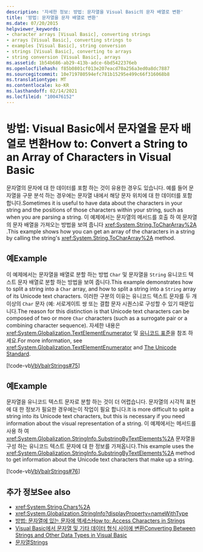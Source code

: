 ```yaml
---
description: '자세한 정보: 방법: 문자열을 Visual Basic의 문자 배열로 변환'
title: '방법: 문자열을 문자 배열로 변환'
ms.date: 07/20/2015
helpviewer_keywords:
- character arrays [Visual Basic], converting strings
- arrays [Visual Basic], converting strings to
- examples [Visual Basic], string conversion
- strings [Visual Basic], converting to arrays
- string conversion [Visual Basic], arrays
ms.assetid: 1b54b686-ab29-413b-adce-6bd5422376eb
ms.openlocfilehash: f85b0801cf013e207eacd70a256a3ed0a8dc7887
ms.sourcegitcommit: 10e719780594efc781b15295e499c66f316068b8
ms.translationtype: MT
ms.contentlocale: ko-KR
ms.lasthandoff: 02/14/2021
ms.locfileid: "100476152"
---
```

# <a name="how-to-convert-a-string-to-an-array-of-characters-in-visual-basic"></a><span data-ttu-id="392d3-103">방법: Visual Basic에서 문자열을 문자 배열로 변환</span><span class="sxs-lookup"><span data-stu-id="392d3-103">How to: Convert a String to an Array of Characters in Visual Basic</span></span>

<span data-ttu-id="392d3-104">문자열의 문자에 대 한 데이터를 포함 하는 것이 유용한 경우도 있습니다. 예를 들어 문자열을 구문 분석 하는 경우에는 문자열 내에서 해당 문자 위치에 대 한 데이터를 포함 합니다.</span><span class="sxs-lookup"><span data-stu-id="392d3-104">Sometimes it is useful to have data about the characters in your string and the positions of those characters within your string, such as when you are parsing a string.</span></span> <span data-ttu-id="392d3-105">이 예제에서는 문자열의 메서드를 호출 하 여 문자열의 문자 배열을 가져오는 방법을 보여 줍니다 <xref:System.String.ToCharArray%2A> .</span><span class="sxs-lookup"><span data-stu-id="392d3-105">This example shows how you can get an array of the characters in a string by calling the string's <xref:System.String.ToCharArray%2A> method.</span></span>  
  
## <a name="example"></a><span data-ttu-id="392d3-106">예</span><span class="sxs-lookup"><span data-stu-id="392d3-106">Example</span></span>  

 <span data-ttu-id="392d3-107">이 예제에서는 문자열을 배열로 분할 하는 방법 `Char` 및 문자열을 `String` 유니코드 텍스트 문자 배열로 분할 하는 방법을 보여 줍니다.</span><span class="sxs-lookup"><span data-stu-id="392d3-107">This example demonstrates how to split a string into a `Char` array, and how to split a string into a `String` array of its Unicode text characters.</span></span> <span data-ttu-id="392d3-108">이러한 구분의 이유는 유니코드 텍스트 문자를 두 개 이상의 `Char` 문자 (예: 서로게이트 쌍 또는 결합 문자 시퀀스)로 구성할 수 있기 때문입니다.</span><span class="sxs-lookup"><span data-stu-id="392d3-108">The reason for this distinction is that Unicode text characters can be composed of two or more `Char` characters (such as a surrogate pair or a combining character sequence).</span></span> <span data-ttu-id="392d3-109">자세한 내용은 <xref:System.Globalization.TextElementEnumerator> 및 [유니코드 표준](https://www.unicode.org/standard/standard.html)을 참조 하세요.</span><span class="sxs-lookup"><span data-stu-id="392d3-109">For more information, see <xref:System.Globalization.TextElementEnumerator> and [The Unicode Standard](https://www.unicode.org/standard/standard.html).</span></span>  
  
 [!code-vb[VbVbalrStrings#75](~/samples/snippets/visualbasic/VS_Snippets_VBCSharp/VbVbalrStrings/VB/Class4.vb#75)]  
  
## <a name="example"></a><span data-ttu-id="392d3-110">예</span><span class="sxs-lookup"><span data-stu-id="392d3-110">Example</span></span>  

 <span data-ttu-id="392d3-111">문자열을 유니코드 텍스트 문자로 분할 하는 것이 더 어렵습니다. 문자열의 시각적 표현에 대 한 정보가 필요한 경우에는이 작업이 필요 합니다.</span><span class="sxs-lookup"><span data-stu-id="392d3-111">It is more difficult to split a string into its Unicode text characters, but this is necessary if you need information about the visual representation of a string.</span></span> <span data-ttu-id="392d3-112">이 예제에서는 메서드를 사용 하 여 <xref:System.Globalization.StringInfo.SubstringByTextElements%2A> 문자열을 구성 하는 유니코드 텍스트 문자에 대 한 정보를 가져옵니다.</span><span class="sxs-lookup"><span data-stu-id="392d3-112">This example uses the <xref:System.Globalization.StringInfo.SubstringByTextElements%2A> method to get information about the Unicode text characters that make up a string.</span></span>  
  
 [!code-vb[VbVbalrStrings#76](~/samples/snippets/visualbasic/VS_Snippets_VBCSharp/VbVbalrStrings/VB/Class4.vb#76)]  
  
## <a name="see-also"></a><span data-ttu-id="392d3-113">추가 정보</span><span class="sxs-lookup"><span data-stu-id="392d3-113">See also</span></span>

- <xref:System.String.Chars%2A>
- <xref:System.Globalization.StringInfo?displayProperty=nameWithType>
- [<span data-ttu-id="392d3-114">방법: 문자열에 있는 문자에 액세스</span><span class="sxs-lookup"><span data-stu-id="392d3-114">How to: Access Characters in Strings</span></span>](how-to-access-characters-in-strings.md)
- [<span data-ttu-id="392d3-115">Visual Basic에서 문자열 및 기타 데이터 형식 사이에 변환</span><span class="sxs-lookup"><span data-stu-id="392d3-115">Converting Between Strings and Other Data Types in Visual Basic</span></span>](converting-between-strings-and-other-data-types.md)
- [<span data-ttu-id="392d3-116">문자열</span><span class="sxs-lookup"><span data-stu-id="392d3-116">Strings</span></span>](index.md)
